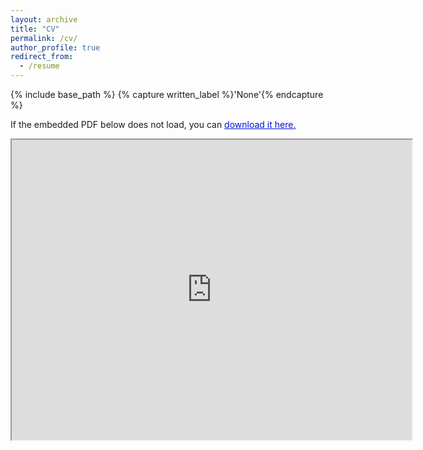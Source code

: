```yaml
---
layout: archive
title: "CV"
permalink: /cv/
author_profile: true
redirect_from:
  - /resume
---
```




{% include base_path %}
{% capture written_label %}'None'{% endcapture %}

If the embedded PDF below does not load, you can <a href="https://github.com/SajadEydivandi/SajadEydivandi.github.io/blob/master/files/cv.pdf" style="color: #0011DB; text-decoration: underline;">download it here.</a>
<br/>

<iframe src="https://drive.google.com/file/d/1VD6WwWff-g8DXrJWbXGDhJDAYOQwDfc3/preview" width="640" height="480" allow="autoplay"></iframe>
